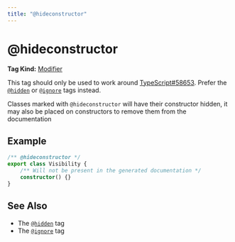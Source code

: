 ```yaml
---
title: "@hideconstructor"
---
```


# @hideconstructor

**Tag Kind:** [Modifier](../tags.md#modifier-tags)

This tag should only be used to work around [TypeScript#58653](https://github.com/microsoft/TypeScript/issues/58653).
Prefer the [`@hidden`](hidden.md) or [`@ignore`](ignore.md) tags instead.

Classes marked with `@hideconstructor` will have their constructor hidden, it may also be placed on constructors to
remove them from the documentation

## Example

```ts
/** @hideconstructor */
export class Visibility {
    /** Will not be present in the generated documentation */
    constructor() {}
}
```

## See Also

-   The [`@hidden`](hidden.md) tag
-   The [`@ignore`](ignore.md) tag
